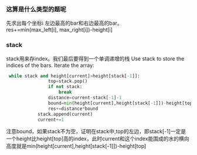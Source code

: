 ### 这算是什么类型的题呢
先求出每个坐标i 左边最高的bar和右边最高的bar。  
res+=min(max_left[i], max_right[i])-height[i]
### stack
stack用来存index。我们最后要得到一个单调递增的栈
Use stack to store the indices of the bars.
Iterate the array:
```python
 while stack and height[current]>height[stack[-1]]:
    			top=stack.pop()
                if not stack:
                    break
                distance=current-stack[-1]-1
                bound=min(height[current],height[stack[-1]])-height[top]
                res+=distance*bound
            stack.append(current)
            current+=1
```
注意bound，如果stack不为空，证明在stack中,top的左边，即stack[-1]一定是一个height比height[top]高的index，此时current和这个index能围成的水的横向高度就是min(height[current],height[stack[-1]])-height[top]